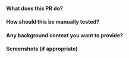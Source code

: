 #### What does this PR do?

#### How should this be manually tested?

#### Any background context you want to provide?

#### Screenshots (if appropriate)